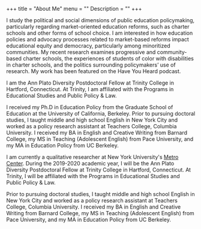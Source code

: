 +++
title = "About Me"
menu = ""
Description = ""
+++

I study the political and social dimensions of public education policymaking, particularly regarding market-oriented education reforms, such as charter schools and other forms of school choice. I am interested in how education policies and advocacy processes related to market-based reforms impact educational equity and democracy, particularly among minoritized communities. My recent research examines progressive and community-based charter schools, the experiences of students of color with disabilities in charter schools, and the politics surrounding policymakers’ use of research. My work has been featured on the Have You Heard podcast.

I am the Ann Plato Diversity Postdoctoral Fellow at Trinity College in Hartford, Connecticut. At Trinity, I am affiliated with the Programs in Educational Studies and Public Policy & Law.

I received my Ph.D in Education Policy from the Graduate School of Education at the University of California, Berkeley. Prior to pursuing doctoral studies, I taught middle and high school English in New York City and worked as a policy research assistant at Teachers College, Columbia University. I received my BA in English and Creative Writing from Barnard College, my MS in Teaching (Adolescent English) from Pace University, and my MA in Education Policy from UC Berkeley.

I am currently a qualitative researcher at New York University's [Metro Center](https://steinhardt.nyu.edu/metrocenter/). During the 2019-2020 academic year, I will be the Ann Plato Diversity Postdoctoral Fellow at Trinity College in Hartford, Connecticut. At Trinity, I will be affiliated with the Programs in Educational Studies and Public Policy & Law.

Prior to pursuing doctoral studies, I taught middle and high school English in New York City and worked as a policy research assistant at Teachers College, Columbia University. I received my BA in English and Creative Writing from Barnard College, my MS in Teaching (Adolescent English) from Pace University, and my MA in Education Policy from UC Berkeley.
